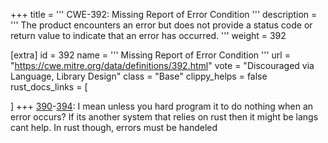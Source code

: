 +++
title = '''
CWE-392: Missing Report of Error Condition
'''
description	= '''
The product encounters an error but does not provide a status code or return value to indicate that an error has occurred.
'''
weight = 392

[extra]
id = 392
name = '''
Missing Report of Error Condition
'''
url = "https://cwe.mitre.org/data/definitions/392.html"
vote = "Discouraged via Language, Library Design"
class = "Base"
clippy_helps = false
rust_docs_links = [

]
+++
[390](/cwes/cwe-390)-[394](/cwes/cwe-394): I mean unless you hard program it to do nothing when an error occurs? If its another system that relies on rust then it might be langs cant help. In rust though, errors must be handeled
